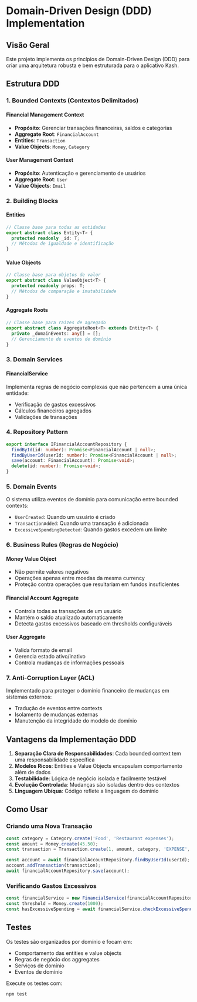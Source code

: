 # Domain-Driven Design (DDD) Implementation

## Visão Geral

Este projeto implementa os princípios de Domain-Driven Design (DDD) para criar uma arquitetura robusta e bem estruturada para o aplicativo Kash.

## Estrutura DDD

### 1. Bounded Contexts (Contextos Delimitados)

#### Financial Management Context
- **Propósito**: Gerenciar transações financeiras, saldos e categorias
- **Aggregate Root**: `FinancialAccount`
- **Entities**: `Transaction`
- **Value Objects**: `Money`, `Category`

#### User Management Context
- **Propósito**: Autenticação e gerenciamento de usuários
- **Aggregate Root**: `User`
- **Value Objects**: `Email`

### 2. Building Blocks

#### Entities
```typescript
// Classe base para todas as entidades
export abstract class Entity<T> {
  protected readonly _id: T;
  // Métodos de igualdade e identificação
}
```

#### Value Objects
```typescript
// Classe base para objetos de valor
export abstract class ValueObject<T> {
  protected readonly props: T;
  // Métodos de comparação e imutabilidade
}
```

#### Aggregate Roots
```typescript
// Classe base para raízes de agregado
export abstract class AggregateRoot<T> extends Entity<T> {
  private _domainEvents: any[] = [];
  // Gerenciamento de eventos de domínio
}
```

### 3. Domain Services

#### FinancialService
Implementa regras de negócio complexas que não pertencem a uma única entidade:
- Verificação de gastos excessivos
- Cálculos financeiros agregados
- Validações de transações

### 4. Repository Pattern
```typescript
export interface IFinancialAccountRepository {
  findById(id: number): Promise<FinancialAccount | null>;
  findByUserId(userId: number): Promise<FinancialAccount | null>;
  save(account: FinancialAccount): Promise<void>;
  delete(id: number): Promise<void>;
}
```

### 5. Domain Events

O sistema utiliza eventos de domínio para comunicação entre bounded contexts:

- `UserCreated`: Quando um usuário é criado
- `TransactionAdded`: Quando uma transação é adicionada
- `ExcessiveSpendingDetected`: Quando gastos excedem um limite

### 6. Business Rules (Regras de Negócio)

#### Money Value Object
- Não permite valores negativos
- Operações apenas entre moedas da mesma currency
- Proteção contra operações que resultariam em fundos insuficientes

#### Financial Account Aggregate
- Controla todas as transações de um usuário
- Mantém o saldo atualizado automaticamente
- Detecta gastos excessivos baseado em thresholds configuráveis

#### User Aggregate
- Valida formato de email
- Gerencia estado ativo/inativo
- Controla mudanças de informações pessoais

### 7. Anti-Corruption Layer (ACL)

Implementado para proteger o domínio financeiro de mudanças em sistemas externos:
- Tradução de eventos entre contexts
- Isolamento de mudanças externas
- Manutenção da integridade do modelo de domínio

## Vantagens da Implementação DDD

1. **Separação Clara de Responsabilidades**: Cada bounded context tem uma responsabilidade específica
2. **Modelos Ricos**: Entities e Value Objects encapsulam comportamento além de dados
3. **Testabilidade**: Lógica de negócio isolada e facilmente testável
4. **Evolução Controlada**: Mudanças são isoladas dentro dos contextos
5. **Linguagem Ubíqua**: Código reflete a linguagem do domínio

## Como Usar

### Criando uma Nova Transação
```typescript
const category = Category.create('Food', 'Restaurant expenses');
const amount = Money.create(45.50);
const transaction = Transaction.create(1, amount, category, 'EXPENSE', 'Lunch');

const account = await financialAccountRepository.findByUserId(userId);
account.addTransaction(transaction);
await financialAccountRepository.save(account);
```

### Verificando Gastos Excessivos
```typescript
const financialService = new FinancialService(financialAccountRepository);
const threshold = Money.create(1000);
const hasExcessiveSpending = await financialService.checkExcessiveSpending(userId, threshold);
```

## Testes

Os testes são organizados por domínio e focam em:
- Comportamento das entities e value objects
- Regras de negócio dos aggregates
- Serviços de domínio
- Eventos de domínio

Execute os testes com:
```bash
npm test
```